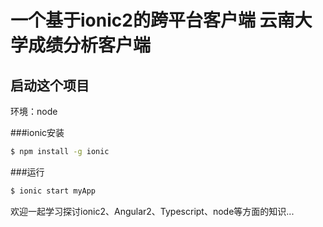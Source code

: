 一个基于ionic2的跨平台客户端
云南大学成绩分析客户端
=====================


## 启动这个项目

环境：node

###ionic安装

```bash
$ npm install -g ionic
```

###运行

```bash
$ ionic start myApp
```

欢迎一起学习探讨ionic2、Angular2、Typescript、node等方面的知识...

